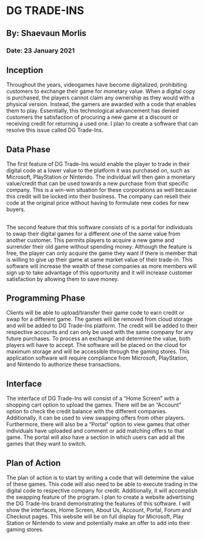 # DG TRADE-INS
## By: Shaevaun Morlis
### Date: 23 January 2021
## Inception
Throughout the years, videogames have become digitalized, prohibiting customers to exchange their game for monetary value. When a digital copy is purchased, the players cannot claim any ownership as they would with a physical version. Instead, the gamers are awarded with a code that enables them to play. Essentially, this technological advancement has denied customers the satisfaction of procuring a new game at a discount or receiving credit for returning a used one. I plan to create a software that can resolve this issue called DG Trade-Ins. 
## Data Phase
The first feature of DG Trade-Ins would enable the player to trade in their digital code at a lower value to the platform it was purchased on, such as Microsoft, PlayStation or Nintendo. The individual will then gain a monetary value/credit that can be used towards a new purchase from that specific company. This is a win-win situation for these corporations as well because this credit will be locked into their business. The company can resell their code at the original price without having to formulate new codes for new buyers.
##
The second feature that this software consists of is a portal for individuals to swap their digital games for a different one of the same value from another customer. This permits players to acquire a new game and surrender their old game without spending money. Although the feature is free, the player can only acquire the game they want if there is member that is willing to give up their game at same market value of their trade-in. This software will increase the wealth of these companies as more members will sign up to take advantage of this opportunity and it will increase customer satisfaction by allowing them to save money. 
## Programming Phase
Clients will be able to upload/transfer their game code to earn credit or swap for a different game. The games will be removed from cloud storage and will be added to DG Trade-Ins platform. The credit will be added to their respective accounts and can only be used with the same company for any future purchases. To process an exchange and determine the value, both players will have to accept. The software will be placed on the cloud for maximum storage and will be accessible through the gaming stores. This application software will require compliance from Microsoft, PlayStation, and Nintendo to authorize these transactions.
## Interface
The interface of DG Trade-Ins will consist of a “Home Screen” with a shopping cart option to upload the games. There will be an “Account” option to check the credit balance with the different companies. Additionally, it can be used to view swapping offers from other players. Furthermore, there will also be a “Portal” option to view games that other individuals have uploaded and comment or add matching offers to that game. The portal will also have a section in which users can add all the games that they want to switch.
## Plan of Action
The plan of action is to start by writing a code that will determine the value of these games. This code will also need to be able to execute trading in the digital code to respective company for credit. Additionally, it will accomplish the swapping feature of the program. I plan to create a website advertising the DG Trade-Ins brand demonstrating the features of this software. I will show the interfaces, Home Screen, About Us, Account, Portal, Forum and Checkout pages. This website will be on full display for Microsoft, Play Station or Nintendo to view and potentially make an offer to add into their gaming stores. 
